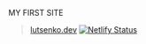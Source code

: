 MY FIRST SITE

> [lutsenko.dev](https://lutsenko.dev)
> [![Netlify Status](https://api.netlify.com/api/v1/badges/78cf2005-69d7-4ac3-819c-453b5617f08f/deploy-status)](https://app.netlify.com/sites/lutsenko/deploys)
